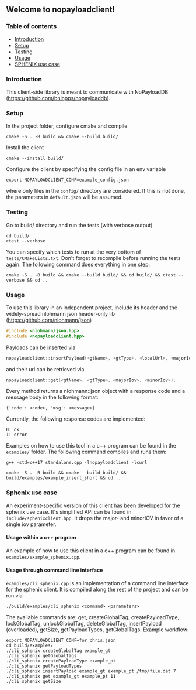 ## Welcome to nopayloadclient!
### Table of contents
* [Introduction](#introduction)
* [Setup](#setup)
* [Testing](#testing)
* [Usage](#usage)
* [SPHENIX use case](#sphenix)

### Introduction
This client-side library is meant to communicate with
NoPayloadDB (https://github.com/bnlnpps/nopayloaddb).

### Setup
In the project folder, configure cmake and compile
```shell
cmake -S . -B build && cmake --build build/
```
Install the client
```shell
cmake --install build/
```
Configure the client by specifying the config file in
an env variable
```
export NOPAYLOADCLIENT_CONF=example_config.json
```
where only files in the ```config/``` directory are considered.
If this is not done, the parameters in ```default.json``` will
be assumed.

### Testing
Go to build/ directory and run the tests (with verbose output)
```
cd build/
ctest --verbose
```
You can specify which tests to run at the very bottom of
```tests/CMakeLists.txt```. Don't forget to recompile before
running the tests again. The following command does everything
in one step:
```
cmake -S . -B build && cmake --build build/ && cd build/ && ctest --verbose && cd ..
```

### Usage
To use this library in an independent project, include its
header and the widely-spread nlohmann json header-only lib
(https://github.com/nlohmann/json)
```c
#include <nlohmann/json.hpp>
#include <nopayloadclient.hpp>
```
Payloads can be inserted via
```c
nopayloadclient::insertPayload(<gtName>, <gtType>, <localUrl>, <majorIov>, <minorIov>);
```
and their url can be retrieved via
```c
nopayloadclient::get(<gtName>, <gtType>, <majorIov>, <minorIov>);
```
Every method returns a nlohmann::json object with a response code and a
message body in the  following format:
```
{'code': <code>, 'msg': <message>}
```
Currently, the following response codes are implemented:
```
0: ok
1: error
```
Examples on how to use this tool in a c++ program can be found in the ```examples/```
folder. The following command compiles and runs them:
```
g++ -std=c++17 standalone.cpp -lnopayloadclient -lcurl
```

```
cmake -S . -B build && cmake --build build/ && build/examples/example_insert_short && cd ..
```

### Sphenix use case
An experiment-specific version of this client has been developed for the sphenix use case.
It's simplified API can be found in ```include/sphenixclient.hpp```. It drops the major-
and minorIOV in favor of a single iov parameter.

#### Usage within a c++ program
An example of how to use this client in a c++ program can be found in
```examples/example_sphenix.cpp```.

#### Usage through command line interface
```examples/cli_sphenix.cpp``` is an implementation of a command line interface for the
sphenix client. It is compiled along the rest of the project and can be run via 
```shell
./build/examples/cli_sphenix <command> <parameters>
```
The available commands are: get, createGlobalTag, createPayloadType, lockGlobalTag,
unlockGlobalTag, deleteGlobalTag, insertPayload (overloaded), getSize,
getPayloadTypes, getGlobalTags. Example workflow:
```shell
export NOPAYLOADCLIENT_CONF=for_chris.json
cd build/examples/
./cli_sphenix createGlobalTag example_gt
./cli_sphenix getGlobalTags
./cli_sphenix createPayloadType example_pt
./cli_sphenix getPayloadTypes
./cli_sphenix insertPayload example_gt example_pt /tmp/file.dat 7
./cli_sphenix get example_gt example_pt 11
./cli_sphenix getSize
```
